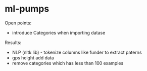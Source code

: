 # ml-pumps

Open points:
- introduce Categories when importing datase

Results:
- NLP (nltk lib) - tokenize columns like funder to extract paterns
- gps height add data
- remove categories which has less than 100 examples

